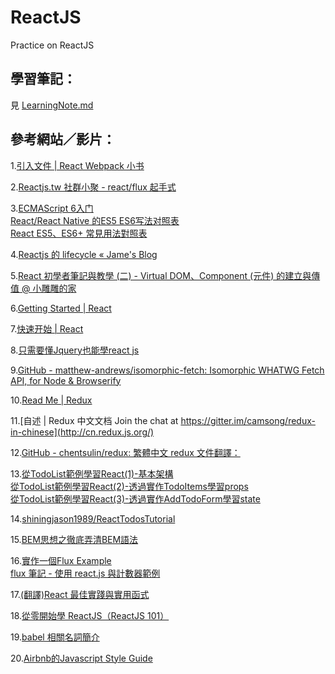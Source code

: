 # ReactJS
Practice on ReactJS

## 學習筆記：
見 [LearningNote.md](https://github.com/EggheadChien/ReactJS/blob/master/LearningNote.md)


## 參考網站／影片：

1.[引入文件 | React Webpack 小书](https://fakefish.github.io/react-webpack-cookbook/index.html)

2.[Reactjs.tw 社群小聚 - react/flux 起手式](https://www.youtube.com/watch?v=dYScHs_uOAE)

3.[ECMAScript 6入门](http://es6.ruanyifeng.com/)    
    [React/React Native 的ES5 ES6写法对照表](http://bbs.reactnative.cn/topic/15/react-react-native-%E7%9A%84es5-es6%E5%86%99%E6%B3%95%E5%AF%B9%E7%85%A7%E8%A1%A8)    
    [React ES5、ES6+ 常見用法對照表](https://github.com/kdchang/reactjs101/tree/master/Appendix01)

4.[Reactjs 的 lifecycle « Jame's Blog](http://jamestw.logdown.com/posts/255887-reactjs-lifecycle)

5.[React 初學者筆記與教學 (二) - Virtual DOM、Component (元件) 的建立與傳值 @ 小雕雕的家](http://sweeteason.pixnet.net/blog/post/42849617-react-%E5%88%9D%E5%AD%B8%E8%80%85%E7%AD%86%E8%A8%98%E8%88%87%E6%95%99%E5%AD%B8-(%E4%BA%8C)---virtual-dom%E3%80%81%E5%85%83%E4%BB%B6)

6.[Getting Started | React](https://facebook.github.io/react/docs/getting-started.html)

7.[快速开始 | React](http://reactjs.cn/react/docs/getting-started.html)

8.[只需要懂Jquery也能學react js](http://www.slideshare.net/JustinWu13/j-queryreact-js)

9.[GitHub - matthew-andrews/isomorphic-fetch: Isomorphic WHATWG Fetch API, for Node & Browserify](https://github.com/matthew-andrews/isomorphic-fetch)

10.[Read Me | Redux](http://redux.js.org/)

11.[自述 | Redux 中文文档 Join the chat at https://gitter.im/camsong/redux-in-chinese](http://cn.redux.js.org/)

12.[GitHub - chentsulin/redux: 繁體中文 redux 文件翻譯：](https://github.com/chentsulin/redux)

13.[從TodoList範例學習React(1)-基本架構](https://dotblogs.com.tw/wellwind/2016/03/13/react-tutorial-5-react-basic-and-todolist-scaffold)    
    [從TodoList範例學習React(2)-透過實作TodoItems學習props](https://dotblogs.com.tw/wellwind/2016/03/18/react-tutorial-6-props)    
    [從TodoList範例學習React(3)-透過實作AddTodoForm學習state](https://dotblogs.com.tw/wellwind/2016/04/03/react-tutorial-7-state)

14.[shiningjason1989/ReactTodosTutorial](https://github.com/shiningjason1989/ReactTodosTutorial)

15.[BEM思想之徹底弄清BEM語法](http://www.w3cplus.com/css/mindbemding-getting-your-head-round-bem-syntax.html)

16.[實作一個Flux Example](https://dotblogs.com.tw/lapland/2015/07/15/151862)    
    [flux 筆記 - 使用 react.js 與計數器範例](https://hungjie19.github.io/hexoblog/2016/06/14/react_flux/)

17.[(翻譯)React 最佳實踐與實用函式](http://logme.logdown.com/posts/813688/translation-react-best-practices-and-useful-function)

18.[從零開始學 ReactJS（ReactJS 101）](https://github.com/kdchang/reactjs101?utm_content=buffer5e7f1&utm_medium=social&utm_source=twitter.com&utm_campaign=buffer)

19.[babel 相關名詞簡介](http://code.kpman.cc/2016/09/13/babel-%E7%9B%B8%E9%97%9C%E5%90%8D%E8%A9%9E%E7%B0%A1%E4%BB%8B/)

20.[Airbnb的Javascript Style Guide](https://github.com/airbnb/javascript)
